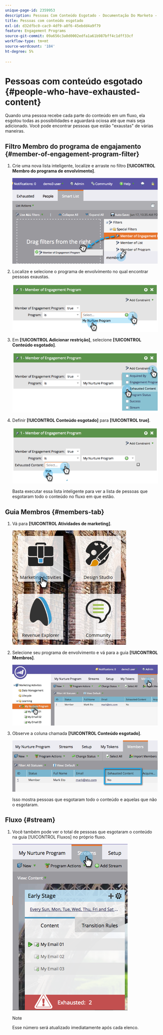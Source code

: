 ```yaml
---
unique-page-id: 2359953
description: Pessoas Com Conteúdo Esgotado - Documentação Do Marketo - Documentação Do Produto
title: Pessoas com conteúdo esgotado
exl-id: d32dfbc0-cac9-4df9-a8f6-45ebdd4a9f79
feature: Engagement Programs
source-git-commit: 09a656c3a0d0002edfa1a61b987bff4c1dff33cf
workflow-type: tm+mt
source-wordcount: '184'
ht-degree: 5%

---
```


# Pessoas com conteúdo esgotado {#people-who-have-exhausted-content}

Quando uma pessoa recebe cada parte do conteúdo em um fluxo, ela esgotou todas as possibilidades e aguardará ociosa até que mais seja adicionado. Você pode encontrar pessoas que estão &quot;exaustas&quot; de várias maneiras.

## Filtro Membro do programa de engajamento {#member-of-engagement-program-filter}

1. Crie uma nova lista inteligente, localize e arraste no filtro **[!UICONTROL Membro do programa de envolvimento]**.

   ![](assets/image2014-9-15-18-20-0.png)

1. Localize e selecione o programa de envolvimento no qual encontrar pessoas exaustas.

   ![](assets/image2014-9-15-18-3a20-3a11.png)

1. Em **[!UICONTROL Adicionar restrição]**, selecione **[!UICONTROL Conteúdo esgotado]**.

   ![](assets/image2014-9-15-18-3a20-3a17.png)

1. Definir **[!UICONTROL Conteúdo esgotado]** para **[!UICONTROL true]**.

   ![](assets/image2014-9-15-18-3a20-3a21.png)

   Basta executar essa lista inteligente para ver a lista de pessoas que esgotaram todo o conteúdo no fluxo em que estão.

## Guia Membros {#members-tab}

1. Vá para **[!UICONTROL Atividades de marketing]**.

   ![](assets/ma.png)

1. Selecione seu programa de envolvimento e vá para a guia **[!UICONTROL Membros]**.

   ![](assets/memberstab.jpg)

1. Observe a coluna chamada **[!UICONTROL Conteúdo esgotado]**.

   ![](assets/image2014-9-15-18-3a21-3a7.png)

   Isso mostra pessoas que esgotaram todo o conteúdo e aquelas que não o esgotaram.

## Fluxo {#stream}

1. Você também pode ver o total de pessoas que esgotaram o conteúdo na guia [!UICONTROL Fluxos] no próprio fluxo.

   ![](assets/image2014-9-15-18-3a21-3a38.png)

   >[!NOTE]
   >
   >Esse número será atualizado imediatamente após cada elenco.
